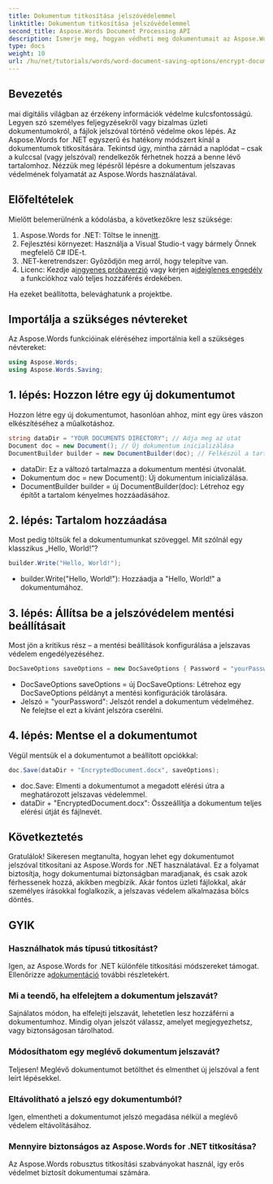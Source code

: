 ```yaml
---
title: Dokumentum titkosítása jelszóvédelemmel
linktitle: Dokumentum titkosítása jelszóvédelemmel
second_title: Aspose.Words Document Processing API
description: Ismerje meg, hogyan védheti meg dokumentumait az Aspose.Words for .NET használatával jelszavas védelem hozzáadásával. Ez az átfogó útmutató végigvezeti Önt a folyamaton.
type: docs
weight: 10
url: /hu/net/tutorials/words/word-document-saving-options/encrypt-document-with-password-protect/
---
```

## Bevezetés

mai digitális világban az érzékeny információk védelme kulcsfontosságú. Legyen szó személyes feljegyzésekről vagy bizalmas üzleti dokumentumokról, a fájlok jelszóval történő védelme okos lépés. Az Aspose.Words for .NET egyszerű és hatékony módszert kínál a dokumentumok titkosítására. Tekintsd úgy, mintha zárnád a naplódat – csak a kulccsal (vagy jelszóval) rendelkezők férhetnek hozzá a benne lévő tartalomhoz. Nézzük meg lépésről lépésre a dokumentum jelszavas védelmének folyamatát az Aspose.Words használatával.

## Előfeltételek

Mielőtt belemerülnénk a kódolásba, a következőkre lesz szüksége:

1.  Aspose.Words for .NET: Töltse le innen[itt](https://releases.aspose.com/words/net/).
2. Fejlesztési környezet: Használja a Visual Studio-t vagy bármely Önnek megfelelő C# IDE-t.
3. .NET-keretrendszer: Győződjön meg arról, hogy telepítve van.
4.  Licenc: Kezdje a[ingyenes próbaverzió](https://releases.aspose.com/) vagy kérjen a[ideiglenes engedély](https://purchase.aspose.com/temporary-license/) a funkciókhoz való teljes hozzáférés érdekében.

Ha ezeket beállította, belevághatunk a projektbe.

## Importálja a szükséges névtereket

Az Aspose.Words funkcióinak eléréséhez importálnia kell a szükséges névtereket:

```csharp
using Aspose.Words;
using Aspose.Words.Saving;
```

## 1. lépés: Hozzon létre egy új dokumentumot

Hozzon létre egy új dokumentumot, hasonlóan ahhoz, mint egy üres vászon elkészítéséhez a műalkotáshoz.

```csharp
string dataDir = "YOUR DOCUMENTS DIRECTORY"; // Adja meg az utat
Document doc = new Document(); // Új dokumentum inicializálása
DocumentBuilder builder = new DocumentBuilder(doc); // Felkészül a tartalom hozzáadására
```

- dataDir: Ez a változó tartalmazza a dokumentum mentési útvonalát.
- Dokumentum doc = new Document(): Új dokumentum inicializálása.
- DocumentBuilder builder = új DocumentBuilder(doc): Létrehoz egy építőt a tartalom kényelmes hozzáadásához.

## 2. lépés: Tartalom hozzáadása

Most pedig töltsük fel a dokumentumunkat szöveggel. Mit szólnál egy klasszikus „Hello, World!”?

```csharp
builder.Write("Hello, World!");
```

- builder.Write("Hello, World!"): Hozzáadja a "Hello, World!" a dokumentumához.

## 3. lépés: Állítsa be a jelszóvédelem mentési beállításait

Most jön a kritikus rész – a mentési beállítások konfigurálása a jelszavas védelem engedélyezéséhez.

```csharp
DocSaveOptions saveOptions = new DocSaveOptions { Password = "yourPassword" }; // Itt állítsa be jelszavát
```

- DocSaveOptions saveOptions = új DocSaveOptions: Létrehoz egy DocSaveOptions példányt a mentési konfigurációk tárolására.
- Jelszó = "yourPassword": Jelszót rendel a dokumentum védelméhez. Ne felejtse el ezt a kívánt jelszóra cserélni.

## 4. lépés: Mentse el a dokumentumot

Végül mentsük el a dokumentumot a beállított opciókkal:

```csharp
doc.Save(dataDir + "EncryptedDocument.docx", saveOptions);
```

- doc.Save: Elmenti a dokumentumot a megadott elérési útra a meghatározott jelszavas védelemmel.
- dataDir + "EncryptedDocument.docx": Összeállítja a dokumentum teljes elérési útját és fájlnevét.

## Következtetés

Gratulálok! Sikeresen megtanulta, hogyan lehet egy dokumentumot jelszóval titkosítani az Aspose.Words for .NET használatával. Ez a folyamat biztosítja, hogy dokumentumai biztonságban maradjanak, és csak azok férhessenek hozzá, akikben megbízik. Akár fontos üzleti fájlokkal, akár személyes írásokkal foglalkozik, a jelszavas védelem alkalmazása bölcs döntés.

## GYIK

### Használhatok más típusú titkosítást?
 Igen, az Aspose.Words for .NET különféle titkosítási módszereket támogat. Ellenőrizze a[dokumentáció](https://reference.aspose.com/words/net/) további részletekért.

### Mi a teendő, ha elfelejtem a dokumentum jelszavát?
Sajnálatos módon, ha elfelejti jelszavát, lehetetlen lesz hozzáférni a dokumentumhoz. Mindig olyan jelszót válassz, amelyet megjegyezhetsz, vagy biztonságosan tárolhatod.

### Módosíthatom egy meglévő dokumentum jelszavát?
Teljesen! Meglévő dokumentumot betölthet és elmenthet új jelszóval a fent leírt lépésekkel.

### Eltávolítható a jelszó egy dokumentumból?
Igen, elmentheti a dokumentumot jelszó megadása nélkül a meglévő védelem eltávolításához.

### Mennyire biztonságos az Aspose.Words for .NET titkosítása?
Az Aspose.Words robusztus titkosítási szabványokat használ, így erős védelmet biztosít dokumentumai számára.
